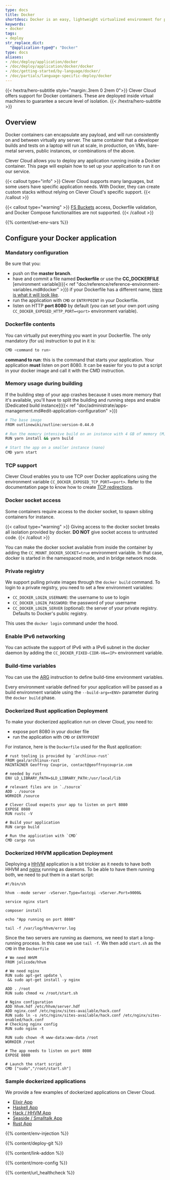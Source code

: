 ```yaml
---
type: docs
title: Docker
shortdesc: Docker is an easy, lightweight virtualized environment for portable applications.
keywords:
- docker
tags:
- deploy
str_replace_dict:
  "@application-type@": "Docker"
type: docs
aliases:
- /doc/deploy/application/docker
- /doc/deploy/application/docker/docker
- /doc/getting-started/by-language/docker/
- /doc/partials/language-specific-deploy/docker
---
```

{{< hextra/hero-subtitle style="margin:.3rem 0 2rem 0">}}
  Clever Cloud offers support for Docker containers. These are deployed inside virtual machines to guarantee a secure level of isolation.
{{< /hextra/hero-subtitle >}}

## Overview

Docker containers can encapsulate any payload, and will run consistently on and between virtually any server. The same container that a developer builds and tests on a laptop will run at scale, in production, on VMs, bare-metal servers, public instances, or combinations of the above.

Clever Cloud allows you to deploy any application running inside a Docker container. This page will explain how to set up your application to run it on our service.

{{< callout type="info" >}}
  Clever Cloud supports many languages, but some users have specific application needs. With Docker, they can create custom stacks without relying on Clever Cloud's specific support.
{{< /callout >}}

{{< callout type="warning" >}}
[FS Buckets](/doc/best-practices/cloud-storage/#what-is-fs-bucket) access, Dockerfile validation, and Docker Compose functionalities are not supported.
{{< /callout >}}

 {{% content/set-env-vars %}}

## Configure your Docker application

### Mandatory configuration

Be sure that you:

* push on the **master branch**.
* have and commit a file named **Dockerfile** or use the **CC_DOCKERFILE** [environment variable]({{< ref "doc/reference/reference-environment-variables.md#docker" >}}) if your Dockerfile has a different name, [Here is what it will look like](https://docs.docker.com/develop/develop-images/dockerfile_best-practices "Dockerfile").
* run the application with `CMD` or `ENTRYPOINT` in your Dockerfile.
* listen on HTTP **port 8080** by default (you can set your own port using `CC_DOCKER_EXPOSED_HTTP_PORT=<port>` environment variable).

### Dockerfile contents

You can virtually put everything you want in your Dockerfile. The only mandatory (for us) instruction to put in it is:

```bash
CMD <command to run>
```

**command to run**: this is the command that starts your application. Your application **must** listen on port 8080. It can be easier for you to put a script in your docker image and call it with the CMD instruction.

### Memory usage during building

If the building step of your app crashes because it uses more memory that it's available, you'll have to split the building and running steps and enable [Dedicated build instance]({{< ref "doc/administrate/apps-management.md#edit-application-configuration" >}})

```bash
# The base image
FROM outlinewiki/outline:version-0.44.0

# Run the memory intensive build on an instance with 4 GB of memory (M)
RUN yarn install && yarn build

# Start the app on a smaller instance (nano)
CMD yarn start
```

### TCP support

Clever Cloud enables you to use TCP over Docker applications using the environment variable `CC_DOCKER_EXPOSED_TCP_PORT=<port>`. Refer to the documentation page to know how to create [TCP redirections](/doc/administrate/tcp-redirections).

### Docker socket access

Some containers require access to the docker socket, to spawn sibling containers for instance.

{{< callout type="warning" >}}
Giving access to the docker socket breaks all isolation provided by docker. **DO NOT** give socket access to untrusted code.
{{< /callout >}}

You can make the docker socket available from inside the container by adding the `CC_MOUNT_DOCKER_SOCKET=true` environment variable. In that case, docker is started in the namespaced mode, and in bridge network mode.

### Private registry

We support pulling private images through the `docker build` command. To login to a private registry, you need to set a few environment variables:

* `CC_DOCKER_LOGIN_USERNAME`: the username to use to login
* `CC_DOCKER_LOGIN_PASSWORD`: the password of your username
* `CC_DOCKER_LOGIN_SERVER` (optional): the server of your private registry. Defaults to Docker's public registry.

This uses the `docker login` command under the hood.

### Enable IPv6 networking

You can activate the support of IPv6 with a IPv6 subnet in the docker daemon by adding the `CC_DOCKER_FIXED-CIDR-V6=<IP>` environment variable.

### Build-time variables

You can use the [ARG](https://docs.docker.com/engine/reference/builder/#arg) instruction to define build-time environment variables.

Every environment variable defined for your application will be passed as a build environment variable using the `--build-arg=<ENV>` parameter during the `docker build` phase.

### Dockerized Rust application Deployment

To make your dockerized application run on clever Cloud, you need to:

* expose port 8080 in your docker file
* run the application with `CMD` or `ENTRYPOINT`

For instance, here is the `Dockerfile` used for the Rust application:

```Dockerfile{linenos=table}
# rust tooling is provided by `archlinux-rust`
FROM geal/archlinux-rust
MAINTAINER Geoffroy Couprie, contact@geoffroycouprie.com

# needed by rust
ENV LD_LIBRARY_PATH=$LD_LIBRARY_PATH:/usr/local/lib

# relevant files are in `./source`
ADD . /source
WORKDIR /source

# Clever Cloud expects your app to listen on port 8080
EXPOSE 8080
RUN rustc -V

# Build your application
RUN cargo build

# Run the application with `CMD`
CMD cargo run
```

### Dockerized HHVM application Deployment

Deploying a [HHVM](https://hhvm.com/) application is a bit trickier as it needs to have both HHVM and [nginx](https://www.nginx.com/) running as daemons. To be able to have them running both, we need to put them in a start script:

```bash{linenos=table}
#!/bin/sh

hhvm --mode server -vServer.Type=fastcgi -vServer.Port=9000&

service nginx start

composer install

echo "App running on port 8080"

tail -f /var/log/hhvm/error.log
```

Since the two servers are running as daemons, we need to start a long-running process. In this case we use `tail -f`. We then add `start.sh` as the `CMD` in the `Dockerfile`

```Dockerfile{linenos=table}
# We need HHVM
FROM jolicode/hhvm

# We need nginx
RUN sudo apt-get update \
 && sudo apt-get install -y nginx

ADD . /root
RUN sudo chmod +x /root/start.sh

# Nginx configuration
ADD hhvm.hdf /etc/hhvm/server.hdf
ADD nginx.conf /etc/nginx/sites-available/hack.conf
RUN sudo ln -s /etc/nginx/sites-available/hack.conf /etc/nginx/sites-enabled/hack.conf
# Checking nginx config
RUN sudo nginx -t

RUN sudo chown -R www-data:www-data /root
WORKDIR /root

# The app needs to listen on port 8080
EXPOSE 8080

# Launch the start script
CMD ["sudo","/root/start.sh"]
```

### Sample dockerized applications

We provide a few examples of dockerized applications on Clever Cloud.

* [Elixir App](https://GitHub.com/CleverCloud/demo-docker-elixir/blob/master/Dockerfile)
* [Haskell App](https://GitHub.com/CleverCloud/demo-haskell)
* [Hack / HHVM App](https://GitHub.com/CleverCloud/demo-hhvm)
* [Seaside / Smalltalk App](https://GitHub.com/CleverCloud/demo-seaside)
* [Rust App](https://GitHub.com/CleverCloud/demo-rust)

{{% content/env-injection %}}

{{% content/deploy-git %}}

{{% content/link-addon %}}

{{% content/more-config %}}

{{% content/url_healthcheck %}}
